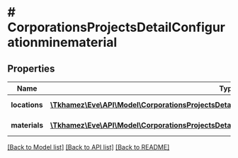 # # CorporationsProjectsDetailConfigurationminematerial

## Properties

Name | Type | Description | Notes
------------ | ------------- | ------------- | -------------
**locations** | [**\Tkhamez\Eve\API\Model\CorporationsProjectsDetailConfigurationcapturefwcomplexLocationsInner[]**](CorporationsProjectsDetailConfigurationcapturefwcomplexLocationsInner.md) | Location to mine | [optional]
**materials** | [**\Tkhamez\Eve\API\Model\CorporationsProjectsDetailConfigurationdeliveritemItemsInner[]**](CorporationsProjectsDetailConfigurationdeliveritemItemsInner.md) | Materials to mine | [optional]

[[Back to Model list]](../../README.md#models) [[Back to API list]](../../README.md#endpoints) [[Back to README]](../../README.md)

